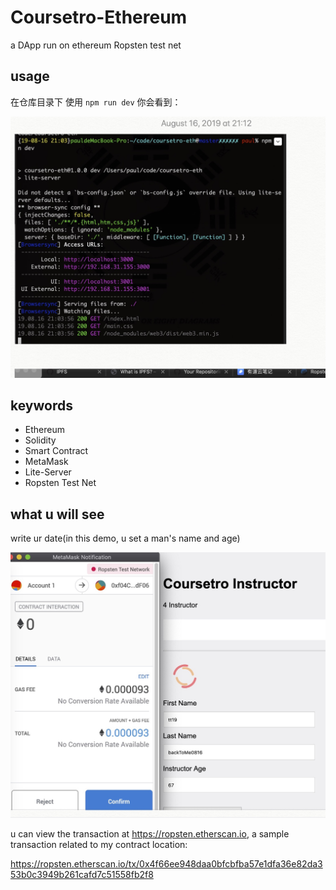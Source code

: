 # Coursetro-Ethereum
a DApp run on ethereum Ropsten test net

## usage

在仓库目录下 使用 `npm run dev` 你会看到：

![img](./img/npmRunDev.jpg)


## keywords

- Ethereum
- Solidity
- Smart Contract
- MetaMask
- Lite-Server
- Ropsten Test Net

## what u will see 

write ur date(in this demo, u set a man's name and age)

![testYOurCode](./img/test1.jpg)

u can view the transaction at https://ropsten.etherscan.io, a sample transaction related to my contract location: 

https://ropsten.etherscan.io/tx/0x4f66ee948daa0bfcbfba57e1dfa36e82da353b0c3949b261cafd7c51558fb2f8

